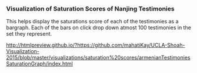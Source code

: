 
### Visualization of Saturation Scores of Nanjing Testimonies

This helps display the saturations score of each of the testimonies as a bargraph.
Each of the bars on click drop down atmost 100 testimonies in the set they represent. 

http://htmlpreview.github.io/?https://github.com/mahatiKay/UCLA-Shoah-Visualization-2015/blob/master/visualizations/saturation%20scores/armenianTestimoniesSaturationGraph/index.html